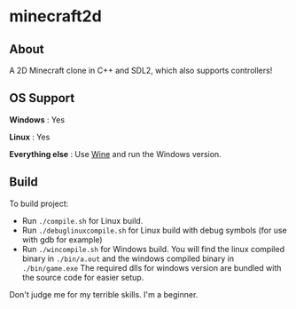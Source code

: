 # minecraft2d
## About
A 2D Minecraft clone in C++ and SDL2, which also supports controllers!

## OS Support
**Windows** : Yes

**Linux** : Yes

**Everything else** : Use [Wine](https://www.winehq.org/) and run the Windows version.

## Build
To build project:
- Run `./compile.sh` for Linux build.
- Run `./debuglinuxcompile.sh` for Linux build with debug symbols (for use with gdb for example)
- Run `./wincompile.sh` for Windows build.
You will find the linux compiled binary in `./bin/a.out` and the windows compiled binary in `./bin/game.exe`
The required dlls for windows version are bundled with the source code for easier setup.

Don't judge me for my terrible skills. I'm a beginner.
